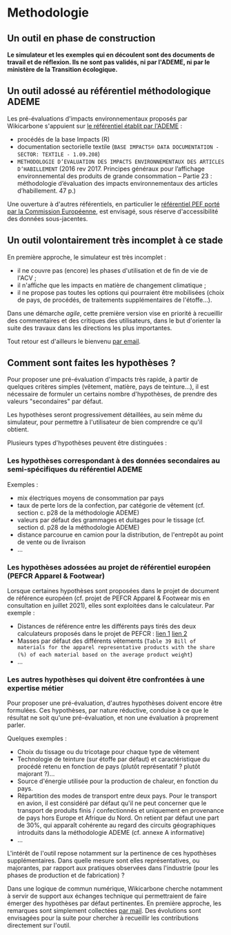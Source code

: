# Methodologie

## Un outil en phase de construction

**Le simulateur et les exemples qui en découlent sont des documents de travail et de réflexion. Ils ne sont pas validés, ni par l'ADEME, ni par le ministère de la Transition écologique.**

## Un outil adossé au référentiel méthodologique ADEME

Les pré-évaluations d'impacts environnementaux proposés par Wikicarbone s'appuient sur [le référentiel établit par l'ADEME](http://www.base-impacts.ademe.fr/) :

- procédés de la base Impacts (R)
- documentation sectorielle textile (`BASE IMPACTS® DATA DOCUMENTATION - SECTOR: TEXTILE - 1.09.208`)
- `METHODOLOGIE D’EVALUATION DES IMPACTS ENVIRONNEMENTAUX DES ARTICLES D’HABILLEMENT` (2016 rev 2017. Principes généraux pour l’affichage environnemental des produits de grande consommation – Partie 23 : méthodologie d’évaluation des impacts environnementaux des articles d’habillement. 47 p.)

Une ouverture à d'autres référentiels, en particulier le [référentiel PEF porté par la Commission Européenne](https://ec.europa.eu/environment/eussd/smgp/pdf/product-environmental-footprint-PEF-methode_fr.pdf), est envisagé, sous réserve d'accessibilité des données sous-jacentes.

## Un outil volontairement très incomplet à ce stade

En première approche, le simulateur est très incomplet :

- il ne couvre pas (encore) les phases d'utilisation et de fin de vie de l'ACV ;
- il n'affiche que les impacts en matière de changement climatique ;
- il ne propose pas toutes les options qui pourraient être mobilisées (choix de pays, de procédés, de traitements supplémentaires de l'étoffe…).

Dans une démarche *agile*, cette première version vise en priorité à recueillir des commentaires et des critiques des utilisateurs, dans le but d'orienter la suite des travaux dans les directions les plus importantes.

Tout retour est d'ailleurs le bienvenu [par email](mailto:pascal.dagras@beta.gouv.fr?Subject=wikicarbone).

## Comment sont faites les hypothèses ?

Pour proposer une pré-évaluation d'impacts très rapide, à partir de quelques critères simples (vêtement, matière, pays de teinture…), il est nécessaire de formuler un certains nombre d'hypothèses, de prendre des valeurs "secondaires" par défaut.

Les hypothèses seront progressivement détaillées, au sein même du simulateur, pour permettre à l'utilisateur de bien comprendre ce qu'il obtient.

Plusieurs types d'hypothèses peuvent être distinguées :

### Les hypothèses correspondant à des données secondaires au semi-spécifiques du référentiel ADEME

Exemples :

- mix électriques moyens de consommation par pays
- taux de perte lors de la confection, par catégorie de vêtement (cf. section c. p28 de la méthodologie ADEME)
- valeurs par défaut des grammages et duitages pour le tissage (cf. section d. p28 de la méthodologie ADEME)
- distance parcourue en camion pour la distribution, de l'entrepôt au point de vente ou de livraison
- …

### Les hypothèses adossées au projet de référentiel européen (PEFCR Apparel & Footwear)

Lorsque certaines hypothèses sont proposées dans le projet de document de référence européen (cf. projet de PEFCR Apparel & Footwear mis en consultation en juillet 2021), elles sont exploitées dans le calculateur. Par exemple :

- Distances de référence entre les différents pays tirés des deux calculateurs proposés dans le projet de PEFCR : [lien 1](https://www.searates.com/services/distances-time/) [lien 2](https://co2.myclimate.org/en/flight_calculators/new/)
- Masses par défaut des différents vêtements (`Table 39 Bill of materials for the apparel representative products with the share (%) of each material based on the average product weight`)
- …

### Les autres hypothèses qui doivent être confrontées à une expertise métier

Pour proposer une pré-évaluation, d'autres hypothèses doivent encore être formulées. Ces hypothèses, par nature réductive, conduise à ce que le résultat ne soit qu'une pré-évaluation, et non une évaluation à proprement parler.

Quelques exemples :

- Choix du tissage ou du tricotage pour chaque type de vêtement
- Technologie de teinture (sur étoffe par défaut) et caractéristique du procédé retenu en fonction de pays (plutôt représentatif ? plutôt majorant ?)…
- Source d'énergie utilisée pour la production de chaleur, en fonction du pays.
- Répartition des modes de transport entre deux pays. Pour le transport en avion, il est considéré par défaut qu'il ne peut concerner que le transport de produits finis / confectionnés et uniquement en provenance de pays hors Europe et Afrique du Nord. On retient par défaut une part de 30%, qui apparaît cohérente au regard des circuits géographiques introduits dans la méthodologie ADEME (cf. annexe A informative)
- …

L'intérêt de l'outil repose notamment sur la pertinence de ces hypothèses supplémentaires. Dans quelle mesure sont elles représentatives, ou majorantes, par rapport aux pratiques observées dans l'industrie (pour les phases de production et de fabrication) ?

Dans une logique de commun numérique, Wikicarbone cherche notamment à servir de support aux échanges technique qui permettraient de faire émerger des hypothèses par défaut pertinentes. En première approche, les remarques sont simplement collectées [par mail](mailto:pascal.dagras@beta.gouv.fr?Subject=wikicarbone). Des évolutions sont envisagées pour la suite pour chercher à recueillir les contributions directement sur l'outil.
